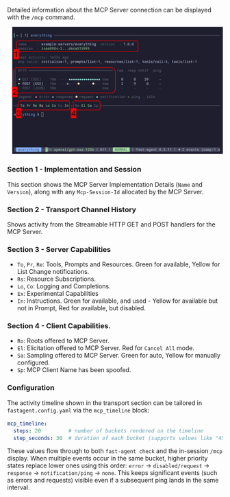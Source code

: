 
Detailed information about the MCP Server connection can be displayed with the `/mcp` command.

![](./pics/mcp_transport_display.png)

### Section 1 - Implementation and Session

This section shows the MCP Server Implementation Details (`Name` and `Version`), along with any `Mcp-Session-Id` allocated by the MCP Server.

### Section 2 - Transport Channel History

Shows activity from the Streamable HTTP GET and POST handlers for the MCP Server. 

### Section 3 - Server Capabilities

- `To`, `Pr`, `Re`: Tools, Prompts and Resources. Green for available, Yellow for List Change notifications.
- `Rs`: Resource Subscriptions.
- `Lo`, `Co`: Logging and Completions.
- `Ex`: Experimental Capabilities
- `In`: Instructions. Green for available, and used - Yellow for available but not in Prompt, Red for available, but disabled.

### Section 4 - Client Capabilities.

- `Ro`: Roots offered to MCP Server.
- `El`: Elicitation offered to MCP Server. Red for `Cancel All` mode.
- `Sa`: Sampling offered to MCP Server. Green for auto, Yellow for manually configured.
- `Sp`: MCP Client Name has been spoofed.

### Configuration

The activity timeline shown in the transport section can be tailored in `fastagent.config.yaml` via the `mcp_timeline` block:

```yaml
mcp_timeline:
  steps: 20         # number of buckets rendered on the timeline
  step_seconds: 30  # duration of each bucket (supports values like "45s" or "2m")
```

These values flow through to both `fast-agent check` and the in-session `/mcp` display. When multiple events occur in the same bucket, higher priority states replace lower ones using this order: `error` → `disabled/request` → `response` → `notification/ping` → `none`. This keeps significant events (such as errors and requests) visible even if a subsequent ping lands in the same interval.

